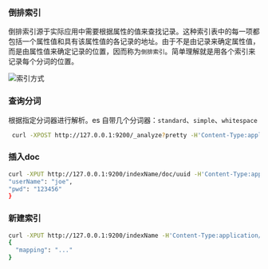 ### 倒排索引

倒排索引源于实际应用中需要根据属性的值来查找记录。这种索引表中的每一项都包括一个属性值和具有该属性值的各记录的地址。由于不是由记录来确定属性值，而是由属性值来确定记录的位置，因而称为`倒排索引`。简单理解就是用各个索引来记录每个分词的位置。

![索引方式](F:\hexo\vuepress\docs\.vuepress\picBak\1553342434003.png)

### 查询分词

根据指定分词器进行解析。es 自带几个分词器：`standard`、`simple`、`whitespace`

```sh
 curl -XPOST http://127.0.0.1:9200/_analyze?pretty -H'Content-Type:application/json' -d '{"analyzer":"ik","text":"2021-02-01 11:47:22.860 [admin-client-network-thread] WARN org.apache.kafka.clients.NetworkClient:671 - [NetworkClient clientId=admin-1051] Connection to node -1 could not be established. Broker may not be available."}'
```



### 插入doc

```sh
curl -XPUT http://127.0.0.1:9200/indexName/doc/uuid -H'Content-Type:application/json' -d {
"userName": "joe",
"pwd": "123456"
}
```

### 新建索引

```sh
curl -XPUT http://127.0.0.1:9200/indexName -H'Content-Type:application/json' -d
{
  "mapping": "..."
}
```